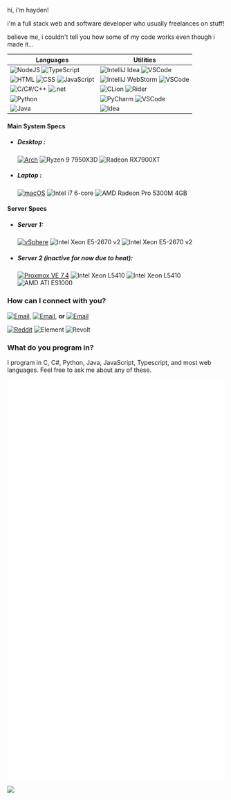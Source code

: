 hi, i'm hayden!

i'm a full stack web and software developer who usually freelances on stuff! 

believe me, i couldn't tell you how some of my code works even though i made it...

| Languages | Utilities |
|--|--|
| ![NodeJS](https://img.shields.io/badge/NodeJS-darkgreen?labelColor=black&logo=node.js) ![TypeScript](https://img.shields.io/badge/TypeScript-blue?labelColor=black&logo=typescript) | ![IntelliJ Idea](https://img.shields.io/badge/IntelliJ%20Idea-blue?labelColor=black&logo=intellij-idea) ![VSCode](https://img.shields.io/badge/Visual%20Studio%20Code-teal?labelColor=black&logo=visual-studio-code) |
| ![HTML](https://img.shields.io/badge/HTML-orange?labelColor=black&logo=html5) ![CSS](https://img.shields.io/badge/CSS-white?labelColor=black&logo=css3) ![JavaScript](https://img.shields.io/badge/JavaScript-yellow?labelColor=black&logo=javascript) | ![IntelliJ WebStorm](https://img.shields.io/badge/WebStorm-blue?labelColor=black&logo=webstorm) ![VSCode](https://img.shields.io/badge/Visual%20Studio%20Code-teal?labelColor=black&logo=visual-studio-code)
| ![C/C#/C++](https://img.shields.io/badge/C%2FC%23%2FC%2B%2B-lightblue?labelColor=black&logo=c) ![.net](https://img.shields.io/badge/.NET-teal?labelColor=black&logo=.net) | ![CLion](https://img.shields.io/badge/CLion-blue?labelColor=black&logo=clion) ![Rider](https://img.shields.io/badge/JetBrains%20Rider-teal?labelColor=black&logo=rider)
| ![Python](https://img.shields.io/badge/Python-blue?labelColor=black&logo=python) | ![PyCharm](https://img.shields.io/badge/PyCharm-blue?labelColor=black&logo=pycharm) ![VSCode](https://img.shields.io/badge/Visual%20Studio%20Code-teal?labelColor=black&logo=visual-studio-code)
| ![Java](https://img.shields.io/badge/Java-orange?labelColor=black&logo=oracle) | ![Idea](https://img.shields.io/badge/Idea%20Ultimate-red?labelColor=black&logo=intellijidea)

#### Main System Specs

* ##### Desktop :

  [![Arch](https://img.shields.io/badge/Arch-btw-blue?labelColor=black&logo=archlinux)](https://archlinux.org)
  ![Ryzen 9 7950X3D](https://img.shields.io/badge/Ryzen%209-7950X3D%2016%20core-red?labelColor=black&logo=amd)
  ![Radeon RX7900XT](https://img.shields.io/badge/Radeon-RX7900XT%2020GB-red?labelColor=black&logo=amd)
  
* ##### Laptop :

  [![macOS](https://img.shields.io/badge/macOS-Sequoia-blue?labelColor=black&logo=macos)](https://apple.com)
  ![Intel i7 6-core](https://img.shields.io/badge/i7-6%20core-blueviolet?labelColor=black&logo=intel)
  ![AMD Radeon Pro 5300M 4GB](https://img.shields.io/badge/Radeon%20Pro-5300M%204GB-red?labelColor=black&logo=amd)

#### Server Specs

* ##### Server 1:
  
  [![vSphere](https://img.shields.io/badge/VMware-EXSi%208-yellow?labelColor=black&logo=vmware)](https://www.proxmox.com/en/downloads/proxmox-virtual-environment/iso)
  ![Intel Xeon E5-2670 v2](https://img.shields.io/badge/Xeon-E5--2670%20v2-blueviolet?labelColor=black&logo=intel)
  ![Intel Xeon E5-2670 v2](https://img.shields.io/badge/Xeon-E5--2670%20v2-blueviolet?labelColor=black&logo=intel)

* ##### Server 2 (inactive for now due to heat):

  [![Proxmox VE 7.4](https://img.shields.io/badge/Proxmox%20VE-7.4-orange?labelColor=black&logo=proxmox)](https://www.proxmox.com/en/downloads/proxmox-virtual-environment/iso)
  ![Intel Xeon L5410](https://img.shields.io/badge/Xeon-L5410-blueviolet?labelColor=black&logo=intel)
  ![Intel Xeon L5410](https://img.shields.io/badge/Xeon-L5410-blueviolet?labelColor=black&logo=intel)
  ![AMD ATI ES1000](https://img.shields.io/badge/ATI-ES1000-red?labelColor=black&logo=amd)

### How can I connect with you?

[![Email](https://img.shields.io/badge/Email-cat@reo.moe-purple?logo=protonmail&style=flat&labelColor=black)](mailto:cat@reo.moe), [![Email](https://img.shields.io/badge/Email-meow@reoccur.cat-purple?logo=protonmail&style=flat&labelColor=black)](mailto:meow@reoccur.cat), **or** [![Email](https://img.shields.io/badge/Email-reoccurcat@gmail.com-blue?logo=gmail&style=flat&labelColor=black)](mailto:reoccurcat@gmail.com)

[![Reddit](https://img.shields.io/badge/Reddit-u/reoccurcat-FF4500?logo=reddit&style=flat&labelColor=black)](https://www.reddit.com/user/reoccurcat/)
![Element](https://img.shields.io/badge/Element-@reoccurcat:catgirl.cloud-darkgreen?logo=element&style=flat&labelColor=black)
![Revolt](https://img.shields.io/badge/Revolt-%40reoccurcat%233891-red?logo=revoltdotchat&style=flat&labelColor=black)

### What do you program in?
I program in C, C#, Python, Java, JavaScript, Typescript, and most web languages. Feel free to ask me about any of these.

![Metrics](./github-metrics.svg)

![](https://hit.yhype.me/github/profile?user_id=84601340)
